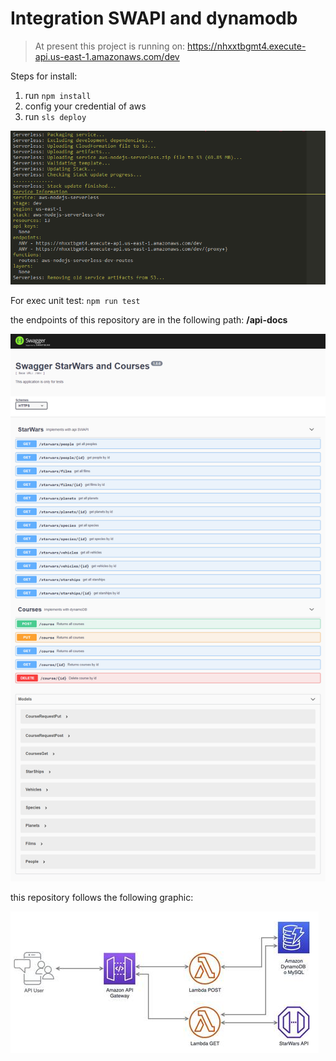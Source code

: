 # Integration SWAPI and dynamodb

> At present this project is running on: https://nhxxtbgmt4.execute-api.us-east-1.amazonaws.com/dev

Steps for install:
1. run `npm install`
2. config your credential of aws
3. run `sls deploy`

![swagger_doc](doc/deploy.png)

For exec unit test: `npm run test`

the endpoints of this repository are in the following path: **/api-docs**

![swagger_doc](doc/swagger.png)

this repository follows the following graphic:

![graphic](doc/graphic.png)


